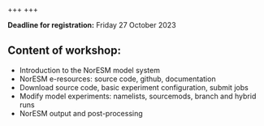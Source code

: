 +++
+++

**Deadline for registration:** Friday 27 October 2023



## Content of workshop:

- Introduction to the NorESM model system
- NorESM e-resources: source code, github, documentation
- Download source code, basic experiment configuration, submit jobs
- Modify model experiments: namelists, sourcemods, branch and hybrid runs
- NorESM output and post-processing
